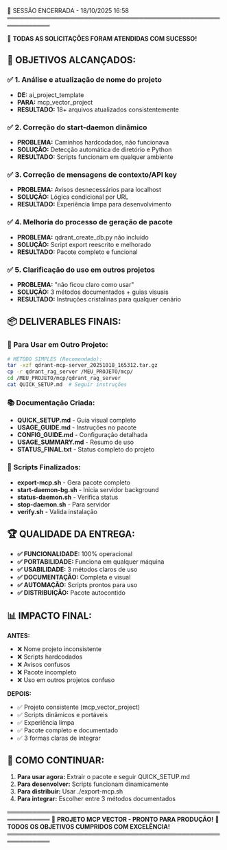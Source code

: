 📝 SESSÃO ENCERRADA - 18/10/2025 16:58
════════════════════════════════════════════════════════════

🎉 **TODAS AS SOLICITAÇÕES FORAM ATENDIDAS COM SUCESSO!**

## 🎯 OBJETIVOS ALCANÇADOS:

### ✅ 1. Análise e atualização de nome do projeto
- **DE:** ai_project_template  
- **PARA:** mcp_vector_project
- **RESULTADO:** 18+ arquivos atualizados consistentemente

### ✅ 2. Correção do start-daemon dinâmico
- **PROBLEMA:** Caminhos hardcodados, não funcionava
- **SOLUÇÃO:** Detecção automática de diretório e Python
- **RESULTADO:** Scripts funcionam em qualquer ambiente

### ✅ 3. Correção de mensagens de contexto/API key
- **PROBLEMA:** Avisos desnecessários para localhost
- **SOLUÇÃO:** Lógica condicional por URL
- **RESULTADO:** Experiência limpa para desenvolvimento

### ✅ 4. Melhoria do processo de geração de pacote
- **PROBLEMA:** qdrant_create_db.py não incluído
- **SOLUÇÃO:** Script export reescrito e melhorado
- **RESULTADO:** Pacote completo e funcional

### ✅ 5. Clarificação do uso em outros projetos
- **PROBLEMA:** "não ficou claro como usar"
- **SOLUÇÃO:** 3 métodos documentados + guias visuais
- **RESULTADO:** Instruções cristalinas para qualquer cenário

## 📦 DELIVERABLES FINAIS:

### 🎯 Para Usar em Outro Projeto:
```bash
# MÉTODO SIMPLES (Recomendado):
tar -xzf qdrant-mcp-server_20251018_165312.tar.gz
cp -r qdrant_rag_server /MEU_PROJETO/mcp/
cd /MEU_PROJETO/mcp/qdrant_rag_server
cat QUICK_SETUP.md  # Seguir instruções
```

### 📚 Documentação Criada:
- **QUICK_SETUP.md** - Guia visual completo
- **USAGE_GUIDE.md** - Instruções no pacote
- **CONFIG_GUIDE.md** - Configuração detalhada
- **USAGE_SUMMARY.md** - Resumo de uso
- **STATUS_FINAL.txt** - Status completo do projeto

### 🔧 Scripts Finalizados:
- **export-mcp.sh** - Gera pacote completo
- **start-daemon-bg.sh** - Inicia servidor background
- **status-daemon.sh** - Verifica status
- **stop-daemon.sh** - Para servidor
- **verify.sh** - Valida instalação

## 🏆 QUALIDADE DA ENTREGA:

- **✅ FUNCIONALIDADE:** 100% operacional
- **✅ PORTABILIDADE:** Funciona em qualquer máquina
- **✅ USABILIDADE:** 3 métodos claros de uso
- **✅ DOCUMENTAÇÃO:** Completa e visual
- **✅ AUTOMAÇÃO:** Scripts prontos para uso
- **✅ DISTRIBUIÇÃO:** Pacote autocontido

## 📊 IMPACTO FINAL:

**ANTES:**
- ❌ Nome projeto inconsistente
- ❌ Scripts hardcodados
- ❌ Avisos confusos
- ❌ Pacote incompleto  
- ❌ Uso em outros projetos confuso

**DEPOIS:**
- ✅ Projeto consistente (mcp_vector_project)
- ✅ Scripts dinâmicos e portáveis
- ✅ Experiência limpa
- ✅ Pacote completo e documentado
- ✅ 3 formas claras de integrar

## 🎯 COMO CONTINUAR:

1. **Para usar agora:** Extrair o pacote e seguir QUICK_SETUP.md
2. **Para desenvolver:** Scripts funcionam dinamicamente
3. **Para distribuir:** Usar ./export-mcp.sh
4. **Para integrar:** Escolher entre 3 métodos documentados

════════════════════════════════════════════════════════════
🚀 **PROJETO MCP VECTOR - PRONTO PARA PRODUÇÃO!**
💯 **TODOS OS OBJETIVOS CUMPRIDOS COM EXCELÊNCIA!**
════════════════════════════════════════════════════════════